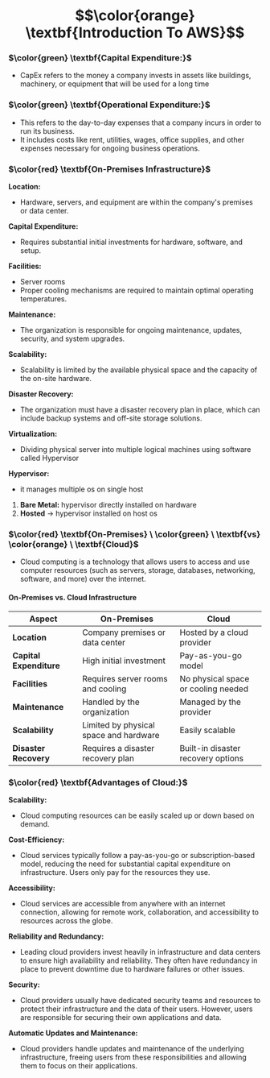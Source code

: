 
# $$\color{orange} \textbf{Introduction To AWS}$$




### $\color{green} \textbf{Capital Expenditure:}$
- CapEx refers to the money a company invests in assets like buildings, machinery, or equipment that will be used for a long time

### $\color{green} \textbf{Operational Expenditure:}$
- This refers to the day-to-day expenses that a company incurs in order to run its business.
- It includes costs like rent, utilities, wages, office supplies, and other expenses necessary for ongoing business operations.

###  $\color{red} \textbf{On-Premises Infrastructure}$

**Location:**
- Hardware, servers, and equipment are within the company's premises or data center.

**Capital Expenditure:**
- Requires substantial initial investments for hardware, software, and setup.

**Facilities:**
- Server rooms
- Proper cooling mechanisms are required to maintain optimal operating temperatures.

**Maintenance:**
- The organization is responsible for ongoing maintenance, updates, security, and system upgrades.

**Scalability:**
- Scalability is limited by the available physical space and the capacity of the on-site hardware.

**Disaster Recovery:**
- The organization must have a disaster recovery plan in place, which can include backup systems and off-site storage solutions.


**Virtualization:**
- Dividing physical server into multiple logical machines using software called Hypervisor

**Hypervisor:**
- it manages multiple os on single host

1. **Bare Metal:** hypervisor directly installed on hardware
2. **Hosted** -> hypervisor installed on host os


### $\color{red} \textbf{On-Premises} \ \color{green} \ \textbf{vs} \color{orange} \ \textbf{Cloud}$
- Cloud computing is a technology that allows users to access and use computer resources (such as servers, storage, databases, networking, software, and more) over the internet.

#### On-Premises vs. Cloud Infrastructure

| **Aspect**             | **On-Premises**                                                            | **Cloud**                                                                            |
|------------------------|----------------------------------------------------------------------------|--------------------------------------------------------------------------------------|
| **Location**           | Company premises or data center                                            | Hosted by a cloud provider                                                           |
| **Capital Expenditure**| High initial investment                                                    | Pay-as-you-go model                                                                  |
| **Facilities**         | Requires server rooms and cooling                                           | No physical space or cooling needed                                                  |
| **Maintenance**        | Handled by the organization                                                 | Managed by the provider                                                              |
| **Scalability**        | Limited by physical space and hardware                                      | Easily scalable                                                                      |
| **Disaster Recovery**  | Requires a disaster recovery plan                                           | Built-in disaster recovery options                                                   |


### $\color{red} \textbf{Advantages of Cloud:}$

**Scalability:**
- Cloud computing resources can be easily scaled up or down based on demand. 

**Cost-Efficiency:**
- Cloud services typically follow a pay-as-you-go or subscription-based model, reducing the need for substantial capital expenditure on infrastructure. Users only pay for the resources they use.

**Accessibility:**
- Cloud services are accessible from anywhere with an internet connection, allowing for remote work, collaboration, and accessibility to resources across the globe.

**Reliability and Redundancy:**
- Leading cloud providers invest heavily in infrastructure and data centers to ensure high availability and reliability. They often have redundancy in place to prevent downtime due to hardware failures or other issues.

**Security:**
- Cloud providers usually have dedicated security teams and resources to protect their infrastructure and the data of their users. However, users are responsible for securing their own applications and data.

**Automatic Updates and Maintenance:**
- Cloud providers handle updates and maintenance of the underlying infrastructure, freeing users from these responsibilities and allowing them to focus on their applications.







